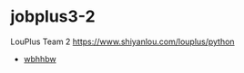 # jobplus3-2
LouPlus Team 2 https://www.shiyanlou.com/louplus/python

* [wbhhbw](https://github.com/wbhhbw)
